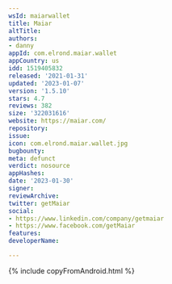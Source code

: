 ```yaml
---
wsId: maiarwallet
title: Maiar
altTitle: 
authors:
- danny
appId: com.elrond.maiar.wallet
appCountry: us
idd: 1519405832
released: '2021-01-31'
updated: '2023-01-07'
version: '1.5.10'
stars: 4.7
reviews: 382
size: '322031616'
website: https://maiar.com/
repository: 
issue: 
icon: com.elrond.maiar.wallet.jpg
bugbounty: 
meta: defunct
verdict: nosource
appHashes: 
date: '2023-01-30'
signer: 
reviewArchive: 
twitter: getMaiar
social:
- https://www.linkedin.com/company/getmaiar
- https://www.facebook.com/getMaiar
features: 
developerName: 

---
```


{% include copyFromAndroid.html %}
